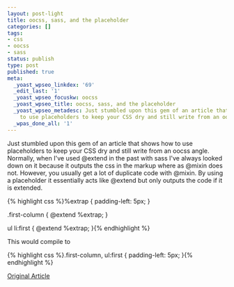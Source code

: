 ```yaml
---
layout: post-light
title: oocss, sass, and the placeholder
categories: []
tags:
- css
- oocss
- sass
status: publish
type: post
published: true
meta:
  _yoast_wpseo_linkdex: '69'
  _edit_last: '1'
  _yoast_wpseo_focuskw: oocss
  _yoast_wpseo_title: oocss, sass, and the placeholder
  _yoast_wpseo_metadesc: Just stumbled upon this gem of an article that shows how
    to use placeholders to keep your CSS dry and still write from an oocss angle...
  _wpas_done_all: '1'
---
```

<p>Just stumbled upon this gem of an article that shows how to use placeholders to keep your CSS dry and still write from an oocss angle. Normally, when I've used @extend in the past with sass I've always looked down on it because it outputs the css in the markup where as @mixin does not. However, you usually get a lot of duplicate code with @mixin. By using a placeholder it essentially acts like @extend but only outputs the code if it is extended.

{% highlight css %}%extrap {
  padding-left: 5px;
}

.first-column {
  @extend %extrap;
}

ul li:first {
  @extend %extrap;
}{% endhighlight %}

<p>This would compile to </p>

{% highlight css %}.first-column, ul:first {
  padding-left: 5px;
}{% endhighlight %}

<p><a href="http://ianstormtaylor.com/oocss-plus-sass-is-the-best-way-to-css/" title="" target="_blank">Original Article</a></p>
